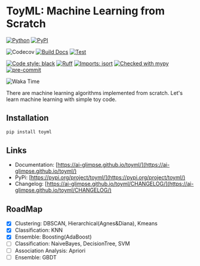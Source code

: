 # ToyML: Machine Learning from Scratch


[![Python](https://img.shields.io/badge/Python-3.10,%203.11,%203.12,%203.13-blue)](https://devguide.python.org/versions/)
[![PyPI](https://badge.fury.io/py/toyml.svg)](https://pypi.org/project/toyml/)

![Codecov](https://codecov.io/gh/ai-glimpse/toyml/branch/master/graph/badge.svg)
[![Build Docs](https://github.com/ai-glimpse/toyml/actions/workflows/build_docs.yml/badge.svg)](https://github.com/ai-glimpse/toyml/actions/workflows/build_docs.yml)
[![Test](https://github.com/ai-glimpse/toyml/actions/workflows/test.yml/badge.svg)](https://github.com/ai-glimpse/toyml/actions/workflows/test.yml)

[//]: # (![GitHub License]&#40;https://img.shields.io/github/license/ai-glimpse/toyml&#41;)

[![Code style: black](https://img.shields.io/badge/code%20style-black-000000.svg)](https://github.com/psf/black)
[![Ruff](https://img.shields.io/endpoint?url=https://raw.githubusercontent.com/astral-sh/ruff/main/assets/badge/v2.json)](https://github.com/astral-sh/ruff)
[![Imports: isort](https://img.shields.io/badge/%20imports-isort-%231674b1?style=flat&labelColor=ef8336)](https://pycqa.github.io/isort/)
[![Checked with mypy](https://www.mypy-lang.org/static/mypy_badge.svg)](https://mypy-lang.org/)
[![pre-commit](https://img.shields.io/badge/pre--commit-enabled-brightgreen?logo=pre-commit)](https://github.com/pre-commit/pre-commit)

![Waka Time](https://wakatime.com/badge/user/b1a6ec36-190a-4135-b888-17ab5663e841/project/250b9a9d-dd00-432d-b69f-041d1611b5b6.svg)


There are machine learning algorithms implemented from scratch.
Let's learn machine learning with simple toy code.


## Installation
```bash
pip install toyml
```


## Links
- Documentation: [https://ai-glimpse.github.io/toyml/](https://ai-glimpse.github.io/toyml/)
- PyPi: [https://pypi.org/project/toyml/](https://pypi.org/project/toyml/)
- Changelog: [https://ai-glimpse.github.io/toyml/CHANGELOG/](https://ai-glimpse.github.io/toyml/CHANGELOG/)


## RoadMap

- [x] Clustering: DBSCAN, Hierarchical(Agnes&Diana), Kmeans
- [x] Classification: KNN
- [x] Ensemble: Boosting(AdaBoost)
- [ ] Classification: NaiveBayes, DecisionTree, SVM
- [ ] Association Analysis: Apriori
- [ ] Ensemble: GBDT
